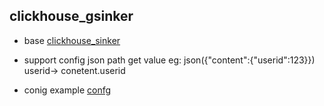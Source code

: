 ## clickhouse_gsinker


* base  [clickhouse_sinker](https://github.com/housepower/clickhouse_sinker)

* support config json path get value eg: json({"content":{"userid":123}}) userid-> conetent.userid

* conig example [confg](./confg/example/)

